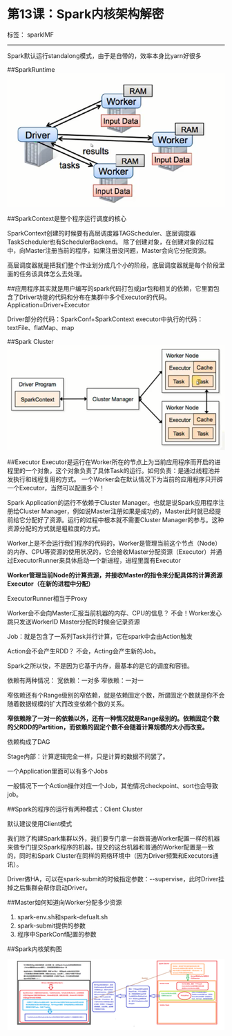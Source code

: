 # 第13课：Spark内核架构解密

标签： sparkIMF

---

Spark默认运行standalong模式，由于是自带的，效率本身比yarn好很多

##SparkRuntime
![Spark_Runtime](../image/13_1.png)

##SparkContext是整个程序运行调度的核心

SparkContext创建的时候要有高层调度器TAGScheduler、底层调度器TaskScheduler也有SchedulerBackend。
除了创建对象，在创建对象的过程中，向Master注册当前的程序，如果注册没问题，Master会向它分配资源。

高层调度器就是把我们整个作业划分成几个小的阶段，底层调度器就是每个阶段里面的任务该具体怎么去处理。

##应用程序其实就是用户编写的spark代码打包或jar包和相关的依赖，它里面包含了Driver功能的代码和分布在集群中多个Executor的代码。
    Application=Driver+Executor
    
Driver部分的代码：SparkConf+SparkContext
executor中执行的代码：textFile、flatMap、map

##Spark Cluster
![Spark_Cluster](../image/13_2.png)

##Executor
Executor是运行在Worker所在的节点上为当前应用程序而开启的进程里的一个对象，这个对象负责了具体Task的运行。如何负责：是通过线程池并发执行和线程复用的方式。
一个Worker会在默认情况下为当前的应用程序只开辟一个Executor，当然可以配置多个！

Spark Application的运行不依赖于Cluster Manager。也就是说Spark应用程序注册给Cluster Manager，例如说Master注册如果是成功的，Master此时就已经提前给它分配好了资源。运行的过程中根本就不需要Cluster Manager的参与。这种资源分配的方式就是粗粒度的方式。

Worker上是不会运行我们程序的代码的，Worker是管理当前这个节点（Node）的内存、CPU等资源的使用状况的，它会接收Master分配资源（Executor）并通过ExecutorRunner来具体启动一个新进程，进程里面有Executor

**Worker管理当前Node的计算资源，并接收Master的指令来分配具体的计算资源Executor（在新的进程中分配）**

ExecutorRunner相当于Proxy

Worker会不会向Master汇报当前机器的内存、CPU的信息？ 
不会！Worker发心跳只发送WorkerID
Master分配的时候会记录资源

Job：就是包含了一系列Task并行计算，它在spark中会由Action触发

Action会不会产生RDD？ 不会，Acting会产生新的Job。

Spark之所以快，不是因为它基于内存，最基本的是它的调度和容错。

依赖有两种情况：
宽依赖：一对多
窄依赖：一对一

窄依赖还有个Range级别的窄依赖，就是依赖固定个数，所谓固定个数就是你不会随着数据规模的扩大而改变依赖个数的关系。

**窄依赖除了一对一的依赖以外，还有一种情况就是Range级别的。依赖固定个数的父RDD的Partition，而依赖的固定个数不会随着计算规模的大小而改变。**

依赖构成了DAG

Stage内部：计算逻辑完全一样，只是计算的数据不同罢了。


一个Application里面可以有多个Jobs

一般情况下一个Action操作对应一个Job，其他情况checkpoint、sort也会导致job。

##Spark的程序的运行有两种模式：Client Cluster

默认建议使用Client模式

我们除了构建Spark集群以外，我们要专门拿一台跟普通Worker配置一样的机器来做专门提交Spark程序的机器，提交的这台机器和普通的Worker配置是一致的，同时和Spark Cluster在同样的网络环境中（因为Driver频繁和Executors通讯）。

Driver做HA，可以在spark-submit的时候指定参数：--supervise，此时Driver挂掉之后集群会帮你启动Driver。

##Master如何知道向Worker分配多少资源
 1. spark-env.sh和spark-defualt.sh
 2. spark-submit提供的参数
 3. 程序中SparkConf配置的参数

##Spark内核架构图

![Spark内核架构图](../image/13_3.png)


